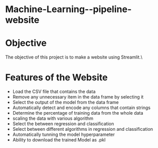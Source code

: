 # Machine-Learning--pipeline-website
# Objective
The objective of this project is to make a website using Streamlit.\\
# Features of the Website
 - Load the CSV file that contains the data
 - Remove any unnecessary item in the data frame by selecting it
 - Select the output of the model from the data frame
 - Automatically detect and encode any columns that contain strings
 - Determine the percentage of training data from the whole data
 - scaling the data with various algorithm
 - Select the between regression and classification
 - Select between different algorithms in regression and classification
 - Automatically tunning the model hyperparameter
 - Ability to download the trained Model as .pkl
